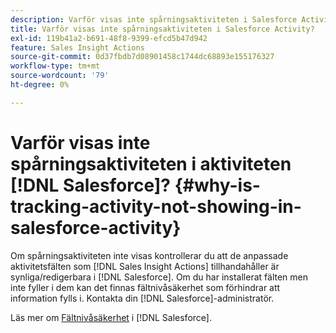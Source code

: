 ```yaml
---
description: Varför visas inte spårningsaktiviteten i Salesforce Activity? - Marketo Docs - produktdokumentation
title: Varför visas inte spårningsaktiviteten i Salesforce Activity?
exl-id: 119b41a2-b691-48f8-9399-efcd5b47d942
feature: Sales Insight Actions
source-git-commit: 0d37fbdb7d08901458c1744dc68893e155176327
workflow-type: tm+mt
source-wordcount: '79'
ht-degree: 0%

---
```


# Varför visas inte spårningsaktiviteten i aktiviteten [!DNL Salesforce]? {#why-is-tracking-activity-not-showing-in-salesforce-activity}

Om spårningsaktiviteten inte visas kontrollerar du att de anpassade aktivitetsfälten som [!DNL Sales Insight Actions] tillhandahåller är synliga/redigerbara i [!DNL Salesforce]. Om du har installerat fälten men inte fyller i dem kan det finnas fältnivåsäkerhet som förhindrar att information fylls i. Kontakta din [!DNL Salesforce]-administratör.

Läs mer om [Fältnivåsäkerhet](https://help.salesforce.com/articleView?id=admin_fls.htm&type=5) i [!DNL Salesforce].
